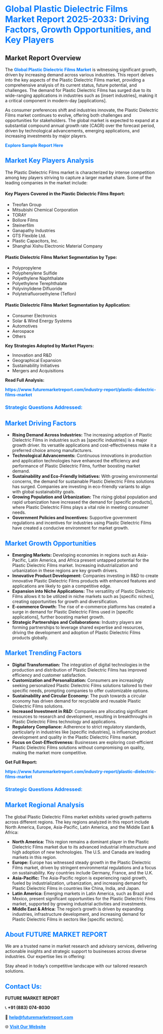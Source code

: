 <h1 style="color: #007BFF;">Global Plastic Dielectric Films Market Report 2025-2033: Driving Factors, Growth Opportunities, and Key Players</h1>

<section id="overview">
<h2>Market Report Overview</h2>
<p>The <a href="https://www.futuremarketreport.com/industry-report/plastic-dielectric-films-market" style="color: #007BFF; text-decoration: none;"><strong>Global Plastic Dielectric Films Market</strong></a> is witnessing significant growth, driven by increasing demand across various industries. This report delves into the key aspects of the Plastic Dielectric Films market, providing a comprehensive analysis of its current status, future potential, and challenges. The demand for Plastic Dielectric Films has surged due to its wide-ranging applications in industries such as [insert industries], making it a critical component in modern-day [applications].</p>
<p>As consumer preferences shift and industries innovate, the Plastic Dielectric Films market continues to evolve, offering both challenges and opportunities for stakeholders. The global market is expected to expand at a substantial compound annual growth rate (CAGR) over the forecast period, driven by technological advancements, emerging applications, and increasing investments by major players.</p>
</section>

<section id="overview">
<p><a href="https://www.futuremarketreport.com/request-sample/reportId=62004" style="color: #007BFF; text-decoration: none;"><strong>Explore Sample Report Here</strong></a></p>
</section>

<section id="key-players">
<h2 style="color: #007BFF;">Market Key Players Analysis</h2>
<p>The Plastic Dielectric Films market is characterized by intense competition among key players striving to capture a larger market share. Some of the leading companies in the market include:</p>
<h4>Key Players Covered in the Plastic Dielectric Films Report:</h4>
<ul><li>Treofan Group</li><li>Mitsubishi Chemical Corporation</li><li>TORAY</li><li>Bollore Films</li><li>Steinerfilm</li><li>Ganapathy Industries</li><li>GTS Flexible Ltd.</li><li>Plastic Capacitors, Inc.</li><li>Shanghai Xishu Electronic Material Company</li></ul>
<h4>Plastic Dielectric Films Market Segmentation by Type:</h4>
<ul><li>Polypropylene</li><li>Polyphenylene Sulfide</li><li>Polyethylene Naphthalate</li><li>Polyethylene Terephthalate</li><li>Polyvinylidene Difluoride</li><li>Polytetrafluoroethylene (Teflon)</li></ul>

<h4>Plastic Dielectric Films Market Segmentation by Application:</h4>
<ul><li>Consumer Electronics</li><li>Solar &amp; Wind Energy Systems</li><li>Automotives</li><li>Aerospace</li><li>Others</li></ul>
<p><strong>Key Strategies Adopted by Market Players:</strong></p>
<ul>
<li>Innovation and R&D</li>
<li>Geographical Expansion</li>
<li>Sustainability Initiatives</li>
<li>Mergers and Acquisitions</li>
</ul>
</section>

<section>
<p><strong>Read Full Analysis: </strong></p><a href="https://www.futuremarketreport.com/industry-report/plastic-dielectric-films-market" style="color: #007BFF; text-decoration: none;"><strong>https://www.futuremarketreport.com/industry-report/plastic-dielectric-films-market</strong></a>
<h3 style="color: #007BFF;">Strategic Questions Addressed:</h3>
</section>

<section id="driving-factors">
<h2 style="color: #007BFF;">Market Driving Factors</h2>
<ul>
<li><strong>Rising Demand Across Industries:</strong> The increasing adoption of Plastic Dielectric Films in industries such as [specific industries] is a major growth driver. Its versatile applications and cost-effectiveness make it a preferred choice among manufacturers.</li>
<li><strong>Technological Advancements:</strong> Continuous innovations in production and application technologies have enhanced the efficiency and performance of Plastic Dielectric Films, further boosting market demand.</li>
<li><strong>Sustainability and Eco-Friendly Initiatives:</strong> With growing environmental concerns, the demand for sustainable Plastic Dielectric Films solutions has surged. Companies are investing in eco-friendly variants to align with global sustainability goals.</li>
<li><strong>Growing Population and Urbanization:</strong> The rising global population and rapid urbanization have increased the demand for [specific products], where Plastic Dielectric Films plays a vital role in meeting consumer needs.</li>
<li><strong>Government Policies and Incentives:</strong> Supportive government regulations and incentives for industries using Plastic Dielectric Films have created a conducive environment for market growth.</li>
</ul>
</section>

<section id="growth-opportunities">
<h2 style="color: #007BFF;">Market Growth Opportunities</h2>
<ul>
<li><strong>Emerging Markets:</strong> Developing economies in regions such as Asia-Pacific, Latin America, and Africa present untapped potential for the Plastic Dielectric Films market. Increasing industrialization and urbanization in these regions are key growth drivers.</li>
<li><strong>Innovative Product Development:</strong> Companies investing in R&D to create innovative Plastic Dielectric Films products with enhanced features and applications are likely to gain a competitive edge.</li>
<li><strong>Expansion into Niche Applications:</strong> The versatility of Plastic Dielectric Films allows it to be utilized in niche markets such as [specific niches], creating opportunities for growth and diversification.</li>
<li><strong>E-commerce Growth:</strong> The rise of e-commerce platforms has created a surge in demand for Plastic Dielectric Films used in [specific applications], further boosting market growth.</li>
<li><strong>Strategic Partnerships and Collaborations:</strong> Industry players are forming partnerships to leverage shared expertise and resources, driving the development and adoption of Plastic Dielectric Films products globally.</li>
</ul>
</section>

<section id="trending-factors">
<h2 style="color: #007BFF;">Market Trending Factors</h2>
<ul>
<li><strong>Digital Transformation:</strong> The integration of digital technologies in the production and distribution of Plastic Dielectric Films has improved efficiency and customer satisfaction.</li>
<li><strong>Customization and Personalization:</strong> Consumers are increasingly seeking personalized Plastic Dielectric Films solutions tailored to their specific needs, prompting companies to offer customizable options.</li>
<li><strong>Sustainability and Circular Economy:</strong> The push towards a circular economy has driven demand for recyclable and reusable Plastic Dielectric Films solutions.</li>
<li><strong>Increased Investment in R&D:</strong> Companies are allocating significant resources to research and development, resulting in breakthroughs in Plastic Dielectric Films technology and applications.</li>
<li><strong>Regulatory Compliance:</strong> Adherence to strict regulatory standards, particularly in industries like [specific industries], is influencing product development and quality in the Plastic Dielectric Films market.</li>
<li><strong>Focus on Cost-Effectiveness:</strong> Businesses are exploring cost-efficient Plastic Dielectric Films solutions without compromising on quality, making the market more competitive.</li>
</ul>
</section>

<section>
<p><strong>Get Full Report: </strong></p><a href="https://www.futuremarketreport.com/industry-report/plastic-dielectric-films-market" style="color: #007BFF; text-decoration: none;"><strong>https://www.futuremarketreport.com/industry-report/plastic-dielectric-films-market</strong></a>
<h3 style="color: #007BFF;">Strategic Questions Addressed:</h3>
</section>


<section id="regional-analysis">
<h2 style="color: #007BFF;">Market Regional Analysis</h2>
<p>The global Plastic Dielectric Films market exhibits varied growth patterns across different regions. The key regions analyzed in this report include North America, Europe, Asia-Pacific, Latin America, and the Middle East & Africa:</p>
<ul>
<li><strong>North America:</strong> This region remains a dominant player in the Plastic Dielectric Films market due to its advanced industrial infrastructure and high adoption of new technologies. The U.S. and Canada are leading markets in this region.</li>
<li><strong>Europe:</strong> Europe has witnessed steady growth in the Plastic Dielectric Films market, driven by stringent environmental regulations and a focus on sustainability. Key countries include Germany, France, and the U.K.</li>
<li><strong>Asia-Pacific:</strong> The Asia-Pacific region is experiencing rapid growth, fueled by industrialization, urbanization, and increasing demand for Plastic Dielectric Films in countries like China, India, and Japan.</li>
<li><strong>Latin America:</strong> Emerging markets in Latin America, such as Brazil and Mexico, present significant opportunities for the Plastic Dielectric Films market, supported by growing industrial activities and investments.</li>
<li><strong>Middle East & Africa:</strong> The region’s growth is driven by expanding industries, infrastructure development, and increasing demand for Plastic Dielectric Films in sectors like [specific sectors].</li>
</ul>
</section>

<footer>
<h2 style="color: #007BFF;">About FUTURE MARKET REPORT</h2>
<p>We are a trusted name in market research and advisory services, delivering actionable insights and strategic support to businesses across diverse industries. Our expertise lies in offering:</p>

<p>Stay ahead in today’s competitive landscape with our tailored research solutions.</p>

<h2 style="color: #007BFF;">Contact Us:</h2>
<p><strong>FUTURE MARKET REPORT</strong></p>
<p>📞 <strong>+91 (883) 074-8030</strong></p>
<p>📧 <strong><a href="mailto:help@futuremarketreport.com" style="color: #007BFF;">help@futuremarketreport.com</a></strong></p>
<p>🌐 <strong><a href="https://www.futuremarketreport.com/" style="color: #007BFF;">Visit Our Website</a></strong></p>
</footer>